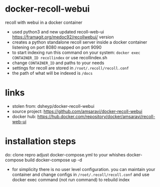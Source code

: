 # docker-recoll-webui
recoll with webui in a docker container

- used python3 and new updated recoll-web-ui https://framagit.org/medoc92/recollwebui/ version
- creates a python standalone recoll server inside a docker container listening on port 8080 mapped on port 9090
- to start indexing run this command on your system:
    `docker exec CONTAINER_ID recollindex` or use recollindex.sh
- change `CONTAINER_ID` and paths to your needs
- settings for recoll are stored in `/root/.recoll/recoll.conf`
- the path of what will be indexed is `/docs`

# links
- stolen from: dsheyp/docker-recoll-webui
- source project: https://github.com/amsaravi/docker-recoll-webui
- docker hub: https://hub.docker.com/repository/docker/amsaravi/recoll-web-ui
# installation steps

do: 
clone repro
adjust docker-compose.yml to your whishes 
docker-compose build
docker-compose up -d

- for simplicity there is no user level configuration. you can maintain your container and change configs in `/root/.recoll/recoll.conf` and use docker exec command (not run command) to rebuild index
